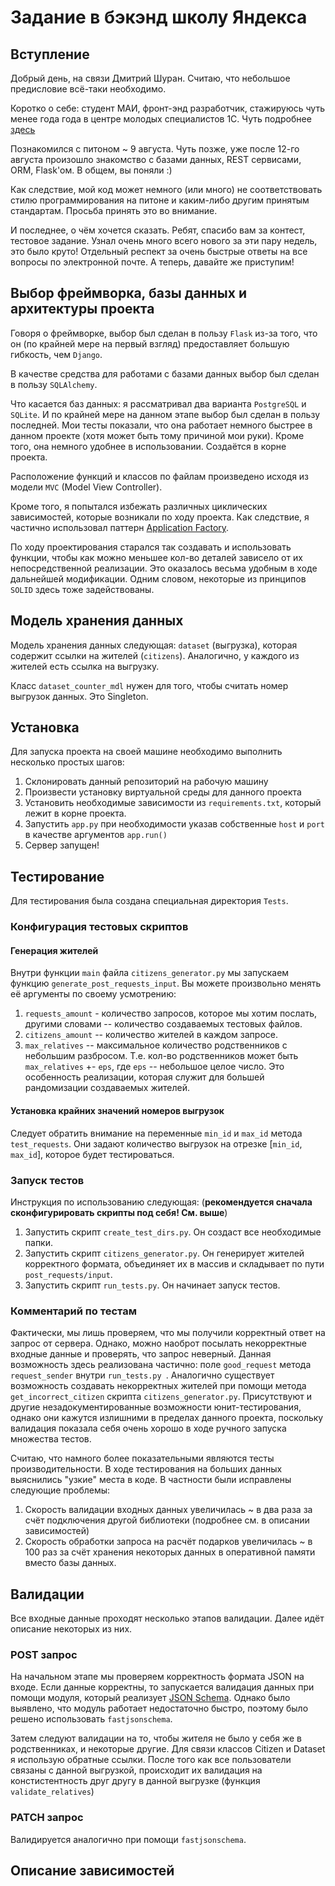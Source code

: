 # Задание в бэкэнд школу Яндекса

## Вступление

Добрый день, на связи Дмитрий Шуран. Считаю, что небольшое предисловие
всё-таки необходимо. 

Коротко о себе: студент МАИ, фронт-энд разработчик, стажируюсь чуть менее года года в
центре молодых специалистов 1С. Чуть подробнее [здесь](https://github.com/dshuran/CV)

Познакомился с питоном ~ 9 августа. Чуть позже, уже после 12-го августа произошло
знакомство с базами данных, REST сервисами, ORM, Flask'ом. В общем,
вы поняли :) 

Как следствие, мой код может немного (или много) не соответствовать
стилю программирования на питоне и каким-либо другим принятым стандартам.
Просьба принять это во внимание. 
 
И последнее, о чём хочется сказать. Ребят, спасибо вам за контест,
тестовое задание. Узнал очень много всего нового за эти пару недель, это 
было круто! Отдельный респект за очень быстрые ответы на все вопросы по
электронной почте. А теперь, давайте же приступим! 
 
## Выбор фреймворка, базы данных и архитектуры проекта
 
Говоря о фреймворке, выбор был сделан в пользу `Flask` из-за того, что он 
(по крайней мере на первый взгляд) предоставляет большую гибкость, чем `Django`.
 
В качестве средства для работами с базами данных выбор был сделан в пользу 
`SQLAlchemy`. 
 
Что касается баз данных: я рассматривал два варианта `PostgreSQL` и `SQLite`.
И по крайней мере на данном этапе выбор был сделан в пользу последней.
Мои тесты показали, что она работает немного быстрее в данном проекте
(хотя может быть тому причиной мои руки). Кроме того, она немного удобнее
в использовании. Создаётся в корне проекта.

Расположение функций и классов по файлам произведено
исходя из модели `MVC` (Model View Controller). 

Кроме того, я попытался избежать различных циклических зависимостей,
которые возникали по ходу проекта. Как следствие, я частично использовал
паттерн [Application Factory](https://flask.palletsprojects.com/en/1.1.x/patterns/appfactories/).

По ходу проектирования старался так создавать и использовать функции, чтобы
как можно меньшее кол-во деталей зависело от их непосредственной реализации.
Это оказалось весьма удобным в ходе дальнейшей модификации. Одним словом,
некоторые из принципов `SOLID` здесь тоже задействованы.

 ## Модель хранения данных
 
 Модель хранения данных следующая: `dataset` (выгрузка), которая содержит
 ссылки на жителей (`citizens`). Аналогично, у каждого из жителей есть
 ссылка на выгрузку. 
 
 Класс `dataset_counter_mdl` нужен для того, чтобы считать номер выгрузок
 данных. Это Singleton.
 
 ## Установка
 
 Для запуска проекта на своей машине необходимо выполнить несколько простых
 шагов: 
 1. Склонировать данный репозиторий на рабочую машину
 2. Произвести установку виртуальной среды для данного проекта
 3. Установить необходимые зависимости из `requirements.txt`, который лежит
 в корне проекта.
 4. Запустить `app.py` при необходимости указав собственные `host` и `port` в
 качестве аргументов `app.run()`
 5. Сервер запущен! 
 
 ## Тестирование
 
 Для тестирования была создана специальная директория `Tests`. 
 
 ### Конфигурация тестовых скриптов
 
 #### Генерация жителей
 Внутри функции `main` файла `citizens_generator.py` мы запускаем функцию
  `generate_post_requests_input`. Вы можете произвольно менять её
  аргументы по своему усмотрению:
  1. `requests_amount` - количество запросов, которое мы хотим послать,
  другими словами -- количество создаваемых тестовых файлов.
  2. `citizens_amount` -- количество жителей в каждом запросе.
  3. `max_relatives` -- максимальное количество родственников с небольшим
  разбросом. Т.е. кол-во родственников может быть `max_relatives` +- `eps`,
  где `eps` -- небольшое целое число. Это особенность реализации, которая
  служит для большей рандомизации создаваемых жителей. 
  
 #### Установка крайних значений номеров выгрузок
 Следует обратить внимание на переменные `min_id` и `max_id` метода
 `test_requests`. Они задают количество выгрузок на отрезке [`min_id`, `max_id`],
 которое будет тестироваться.
 
 ### Запуск тестов 
 Инструкция по использованию следующая:
 (**рекомендуется сначала сконфигурировать скрипты под себя! См. выше**)
 1. Запустить скрипт `create_test_dirs.py`. Он создаст все необходимые папки.
 2. Запустить скрипт `citizens_generator.py`. Он генерирует жителей
 корректного формата, объединяет их в массив и складывает по пути 
 `post_requests/input`. 
 3. Запустить скрипт `run_tests.py`. Он начинает запуск тестов.
 
 ### Комментарий по тестам
 
 Фактически, мы лишь проверяем, что мы получили корректный ответ на запрос
 от сервера. Однако, можно наоброт посылать некорректные входные данные и
 проверять, что запрос неверный. Данная возможность здесь реализована
 частично: поле `good_request` метода `request_sender` внутри `run_tests.py `.
 Аналогично существует возможность создавать некорректных жителей при помощи
 метода `get_incorrect_citizen` скрипта `citizens_generator.py`.
 Присутствуют и другие незадокументированные возможности юнит-тестирования,
 однако они кажутся излишними в пределах данного проекта, поскольку
 валидация показала себя очень хорошо в ходе ручного запуска множества тестов. 
 
 Считаю, что намного более показательными являются тесты производительности.
 В ходе тестирования на больших данных выяснились "узкие" места в коде. 
 В частности были исправлены следующие проблемы:
 1. Скорость валидации входных данных увеличилась ~ в два раза за счёт 
 подключения другой библиотеки (подробнее см. в описании зависимостей)
 2. Скорость обработки запроса на расчёт подарков увеличилась ~ в 100 раз
 за счёт хранения некоторых данных в оперативной памяти вместо базы данных.
 
 
## Валидации

Все входные данные проходят несколько этапов валидации. Далее идёт описание
некоторых из них.

### POST запрос

На начальном этапе мы проверяем корректность формата JSON на входе.
Если данные корректны, то запускается валидация данных при помощи модуля,
который реализует [JSON Schema](https://json-schema.org/). Однако было
выявлено, что модуль работает недостаточно быстро, поэтому было решено 
использовать `fastjsonschema`.

Затем следуют валидации на то, чтобы жителя не было у себя же в родственниках,
и некоторые другие. Для связи классов Citizen и Dataset я использую обратные
ссылки. После того как все пользователи связаны с данной выгрузкой,
происходит их валидация на констистентность друг другу в данной выгрузке
(функция `validate_relatives`)

### PATCH запрос

Валидируется аналогично при помощи `fastjsonschema`.

## Описание зависимостей





 
